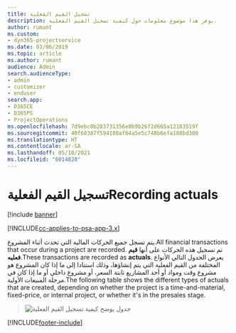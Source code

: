 ```yaml
---
title: تسجيل القيم الفعلية
description: يوفر هذا موضوع معلومات حول كيفية تسجيل القيم الفعلية.
author: rumant
ms.custom:
- dyn365-projectservice
ms.date: 03/06/2019
ms.topic: article
ms.author: rumant
audience: Admin
search.audienceType:
- admin
- customizer
- enduser
search.app:
- D365CE
- D365PS
- ProjectOperations
ms.openlocfilehash: 7d9ebc0b283731356e0b9b26f2d665a12183519f
ms.sourcegitcommit: 40f68387f594180af64a5e5c748b6efa188bd300
ms.translationtype: HT
ms.contentlocale: ar-SA
ms.lasthandoff: 05/10/2021
ms.locfileid: "6014820"
---
```

# <a name="recording-actuals"></a><span data-ttu-id="a163d-103">تسجيل القيم الفعلية</span><span class="sxs-lookup"><span data-stu-id="a163d-103">Recording actuals</span></span> 

[!include [banner](../includes/psa-now-project-operations.md)]

[!INCLUDE[cc-applies-to-psa-app-3.x](../includes/cc-applies-to-psa-app-3x.md)]

<span data-ttu-id="a163d-104">يتم تسجل جميع الحركات المالية التي تحدث أثناء المشروع.</span><span class="sxs-lookup"><span data-stu-id="a163d-104">All financial transactions that occur during a project are recorded.</span></span> <span data-ttu-id="a163d-105">تم تسجيل هذه الحركات على أنها **قيم فعليه**.</span><span class="sxs-lookup"><span data-stu-id="a163d-105">These transactions are recorded as **actuals**.</span></span> <span data-ttu-id="a163d-106">يعرض الجدول التالي الأنواع المختلفة من القيم الفعلية التي يتم إنشاؤها، وذلك استنادا إلى ما إذا كان المشروع هو مشروع وقت ومواد أو أحد المشاريع ثابتة السعر، أو مشروع داخلي أو ما إذا كان في مرحلة المبيعات الأولية.</span><span class="sxs-lookup"><span data-stu-id="a163d-106">The following table shows the different types of actuals that are created, depending on whether the project is a time-and-material, fixed-price, or internal project, or whether it's in the presales stage.</span></span>

> ![جدول يوضح كيفية تسجيل القيم الفعلية](media/advanced-table2.png)


[!INCLUDE[footer-include](../includes/footer-banner.md)]